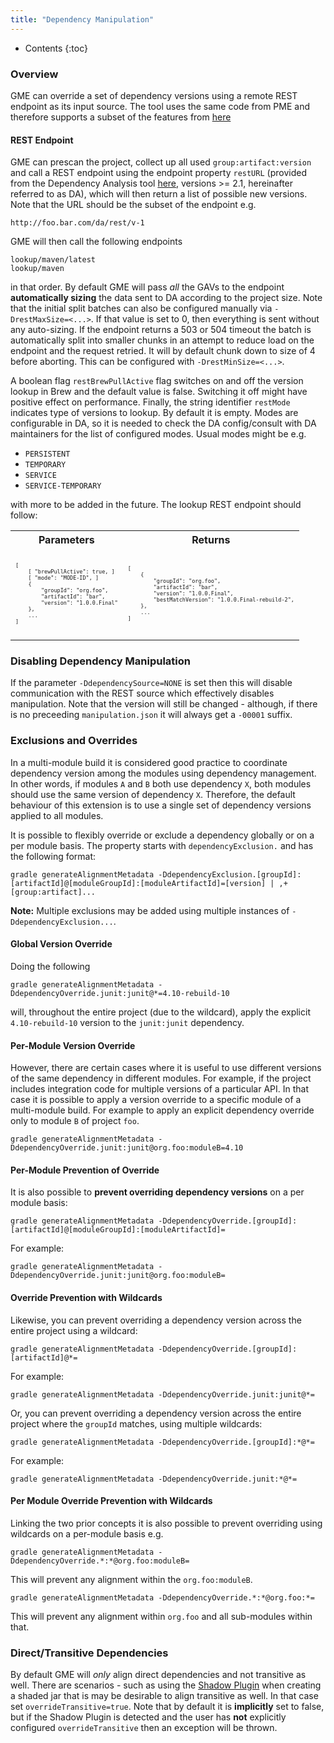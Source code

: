 ```yaml
---
title: "Dependency Manipulation"
---
```


* Contents
{:toc}

### Overview

GME can override a set of dependency versions using a remote REST endpoint as its input source. The tool uses the same code from PME and therefore supports a subset of the features from [here](https://release-engineering.github.io/pom-manipulation-ext/guide/dep-manip.html)


#### REST Endpoint

GME can prescan the project, collect up all used `group:artifact:version` and call a REST endpoint using the endpoint property `restURL` (provided from the Dependency Analysis tool [here](https://github.com/project-ncl/dependency-analysis), versions >= 2.1, hereinafter referred to as DA), which will then return a list of possible new versions. Note that the URL should be the subset of the endpoint e.g.

    http://foo.bar.com/da/rest/v-1

GME will then call the following endpoints

    lookup/maven/latest
    lookup/maven

in that order. By default GME will pass *all* the GAVs to the endpoint **automatically sizing** the data sent to DA according to the project size. Note that the initial split batches can also be configured manually via `-DrestMaxSize=<...>`. If that value is set to 0, then everything is sent without any auto-sizing. If the endpoint returns a 503 or 504 timeout the batch is automatically split into smaller chunks in an attempt to reduce load on the endpoint and the request retried. It will by default chunk down to size of 4 before aborting. This can be configured with `-DrestMinSize=<...>`.

A boolean flag `restBrewPullActive` flag switches on and off the version lookup in Brew and the default value is false. Switching it off might have positive effect on performance. Finally, the string identifier `restMode` indicates type of versions to lookup. By default it is empty. Modes are configurable in DA, so it is needed to check the DA config/consult with DA maintainers for the list of configured modes. Usual modes might be e.g.

- `PERSISTENT`
- `TEMPORARY`
- `SERVICE`
- `SERVICE-TEMPORARY`

with more to be added in the future. The lookup REST endpoint should follow:

<table>
<tr>
   <th id="Parameters">Parameters</th>
   <th id="Returns">Returns</th>
</tr>
<tr>
<td>
   <pre style="font-size: 10px"><code class="language-json">
[
    [ "brewPullActive": true, ]
    [ "mode": "MODE-ID", ]
    {
        "groupId": "org.foo",
        "artifactId": "bar",
        "version": "1.0.0.Final"
    },
    ...
]
    </code></pre>
</td>
<td>
   <pre style="font-size: 10px"><code class="language-json">
[
    {
        "groupId": "org.foo",
        "artifactId": "bar",
        "version": "1.0.0.Final",
        "bestMatchVersion": "1.0.0.Final-rebuild-2",
    },
    ...
]
   </code></pre>
</td>
</tr>
</table>

### Disabling Dependency Manipulation

If the parameter `-DdependencySource=NONE` is set then this will disable communication with the REST source which effectively disables manipulation. Note that the version will still be changed - although, if there is no preceeding `manipulation.json` it will always get a `-00001` suffix.

### Exclusions and Overrides


In a multi-module build it is considered good practice to coordinate dependency version among the modules using dependency management.
In other words, if modules `A` and `B` both use dependency `X`, both modules should use the same version of dependency `X`.
Therefore, the default behaviour of this extension is to use a single set of dependency versions applied to all modules.

It is possible to flexibly override or exclude a dependency globally or on a per module basis. The property starts with `dependencyExclusion.` and has the following format:

    gradle generateAlignmentMetadata -DdependencyExclusion.[groupId]:[artifactId]@[moduleGroupId]:[moduleArtifactId]=[version] | ,+[group:artifact]...


**Note:** Multiple exclusions may be added using multiple instances of `-DdependencyExclusion...`.


#### Global Version Override

Doing the following

    gradle generateAlignmentMetadata -DdependencyOverride.junit:junit@*=4.10-rebuild-10

will, throughout the entire project (due to the wildcard), apply the explicit `4.10-rebuild-10` version to the `junit:junit` dependency.


#### Per-Module Version Override

However, there are certain cases where it is useful to use different versions of the same dependency in different modules. For example, if the project includes integration code for multiple versions of a particular API. In that case it is possible to apply a version override to a specific module of a multi-module build. For example to apply an explicit dependency override only to module `B` of project `foo`.

    gradle generateAlignmentMetadata -DdependencyOverride.junit:junit@org.foo:moduleB=4.10


#### Per-Module Prevention of Override

It is also possible to **prevent overriding dependency versions** on a per module basis:

    gradle generateAlignmentMetadata -DdependencyOverride.[groupId]:[artifactId]@[moduleGroupId]:[moduleArtifactId]=

For example:

    gradle generateAlignmentMetadata -DdependencyOverride.junit:junit@org.foo:moduleB=

#### Override Prevention with Wildcards

Likewise, you can prevent overriding a dependency version across the entire project using a wildcard:

    gradle generateAlignmentMetadata -DdependencyOverride.[groupId]:[artifactId]@*=

For example:

    gradle generateAlignmentMetadata -DdependencyOverride.junit:junit@*=

Or, you can prevent overriding a dependency version across the entire project where the `groupId` matches, using multiple wildcards:

    gradle generateAlignmentMetadata -DdependencyOverride.[groupId]:*@*=

For example:

    gradle generateAlignmentMetadata -DdependencyOverride.junit:*@*=

#### Per Module Override Prevention with Wildcards

Linking the two prior concepts it is also possible to prevent overriding using wildcards on a per-module basis e.g.

    gradle generateAlignmentMetadata -DdependencyOverride.*:*@org.foo:moduleB=

This will prevent any alignment within the `org.foo:moduleB`.

    gradle generateAlignmentMetadata -DdependencyOverride.*:*@org.foo:*=

This will prevent any alignment within `org.foo` and all sub-modules within that.

### Direct/Transitive Dependencies

By default GME will _only_ align direct dependencies and not transitive as well. There are scenarios - such as using the [Shadow Plugin](https://github.com/johnrengelman/shadow) when creating a shaded jar that is may be desirable to align transitive as well. In that case set `overrideTransitive=true`. Note that by default it is **implicitly** set to false, but if the Shadow Plugin is detected and the user has **not** explicitly configured `overrideTransitive` then an exception will be thrown.
